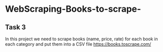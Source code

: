 # WebScraping-Books-to-scrape-

Task 3
---------

In this project we need to scrape books (name, price, rate) for each book in each category and put them into a CSV file
https://books.toscrape.com/
